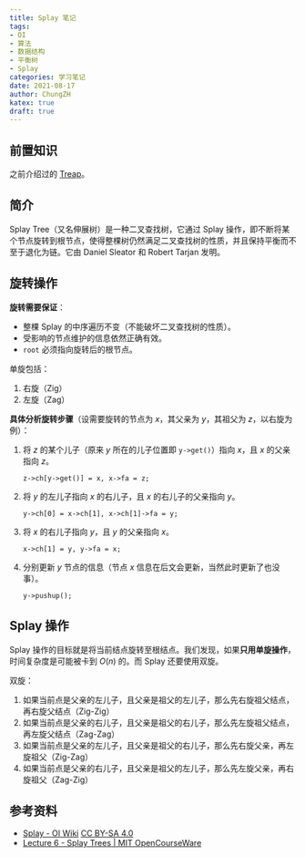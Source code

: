 ```yaml
---
title: Splay 笔记
tags:
- OI
- 算法
- 数据结构
- 平衡树
- Splay
categories: 学习笔记
date: 2021-08-17
author: ChungZH
katex: true
draft: true
---
```


## 前置知识

之前介绍过的 [Treap](http://blog.chungzh.cn/articles/treap)。

## 简介

Splay Tree（又名伸展树）是一种二叉查找树，它通过 Splay 操作，即不断将某个节点旋转到根节点，使得整棵树仍然满足二叉查找树的性质，并且保持平衡而不至于退化为链。它由 Daniel Sleator 和 Robert Tarjan 发明。

## 旋转操作

**旋转需要保证**：

- 整棵 Splay 的中序遍历不变（不能破坏二叉查找树的性质）。
- 受影响的节点维护的信息依然正确有效。
- `root` 必须指向旋转后的根节点。

单旋包括：

1. 右旋（Zig）
2. 左旋（Zag）

**具体分析旋转步骤**（设需要旋转的节点为 $x$，其父亲为 $y$，其祖父为 $z$，以右旋为例）：

1. 将 $z$ 的某个儿子（原来 $y$ 所在的儿子位置即 `y->get()`）指向 $x$，且 $x$ 的父亲指向 $z$。

    `z->ch[y->get()] = x, x->fa = z;`
2. 将 $y$ 的左儿子指向 $x$ 的右儿子，且 $x$ 的右儿子的父亲指向 $y$。

    `y->ch[0] = x->ch[1], x->ch[1]->fa = y;`
3. 将 $x$ 的右儿子指向 $y$，且 $y$ 的父亲指向 $x$。

    `x->ch[1] = y, y->fa = x;`
4. 分别更新 $y$ 节点的信息（节点 $x$ 信息在后文会更新，当然此时更新了也没事）。

    `y->pushup();`

## Splay 操作

Splay 操作的目标就是将当前结点旋转至根结点。我们发现，如果**只用单旋操作**，时间复杂度是可能被卡到 $O(n)$ 的。而 Splay 还要使用双旋。

双旋：

1. 如果当前点是父亲的左儿子，且父亲是祖父的左儿子，那么先右旋祖父结点，再右旋父结点（Zig-Zig）
2. 如果当前点是父亲的右儿子，且父亲是祖父的右儿子，那么先左旋祖父结点，再左旋父结点（Zag-Zag）
3. 如果当前点是父亲的左儿子，且父亲是祖父的右儿子，那么先右旋父亲，再左旋祖父（Zig-Zag）
4. 如果当前点是父亲的右儿子，且父亲是祖父的左儿子，那么先左旋父亲，再右旋祖父（Zag-Zig）


## 参考资料

- [Splay - OI Wiki](https://oi-wiki.org//ds/splay/) [CC BY-SA 4.0](https://creativecommons.org/licenses/by-sa/4.0/deed.zh)
- [Lecture 6 - Splay Trees | MIT OpenCourseWare](https://ocw.mit.edu/courses/6-854j-advanced-algorithms-fall-2008/resources/lec6/)
